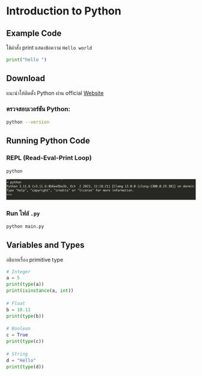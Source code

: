 # Introduction to Python

## Example Code

ใช้คำสั่ง print แสดงข้อความ `Hello world`

```py linenums="1"
print("hello ")
```
 

## Download
แนะนำให้ติดตั้ง Python ผ่าน official [Website](https://www.python.org/downloads/)

### ตรวจสอบเวอร์ชัน Python:
```bash linenums="1"
python --version
```

## Running Python Code

### REPL (Read-Eval-Print Loop)
```bash linenums="1"
python
```
![python_repl](../images/python_repl.png)

### Run ไฟล์ `.py`

```bash linenums="1"
python main.py
```


## Variables and Types
อธิบายเรื่อง primitive type

```py linenums="1"
# Integer
a = 5
print(type(a))
print(isinstance(a, int))

# Float
b = 10.11
print(type(b))

# Boolean
c = True
print(type(c))

# String
d = "Hello"
print(type(d))
```
